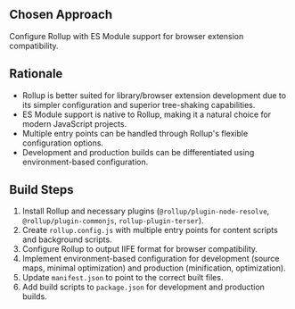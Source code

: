 ## Chosen Approach

Configure Rollup with ES Module support for browser extension compatibility.

## Rationale

- Rollup is better suited for library/browser extension development due to its simpler configuration and superior tree-shaking capabilities.
- ES Module support is native to Rollup, making it a natural choice for modern JavaScript projects.
- Multiple entry points can be handled through Rollup's flexible configuration options.
- Development and production builds can be differentiated using environment-based configuration.

## Build Steps

1. Install Rollup and necessary plugins (`@rollup/plugin-node-resolve`, `@rollup/plugin-commonjs`, `rollup-plugin-terser`).
2. Create `rollup.config.js` with multiple entry points for content scripts and background scripts.
3. Configure Rollup to output IIFE format for browser compatibility.
4. Implement environment-based configuration for development (source maps, minimal optimization) and production (minification, optimization).
5. Update `manifest.json` to point to the correct built files.
6. Add build scripts to `package.json` for development and production builds.
